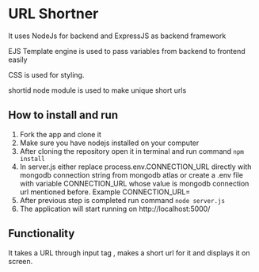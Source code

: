 URL Shortner
=========

It uses NodeJs for backend and ExpressJS as backend framework

EJS Template engine is used to pass variables from backend to frontend easily

CSS is used for styling.

shortid node module is used to make unique short urls

How to install and run
----------------------

1.  Fork the app and clone it
2.  Make sure you have nodejs installed on your computer
3.  After cloning the repository open it in terminal and run command  ``` npm install ```
4.  In server.js either replace process.env.CONNECTION_URL directly with mongodb connection string from mongodb atlas or create a .env file with variable CONNECTION_URL whose value is mongodb connection url mentioned before. Example CONNECTION_URL=<Your Mongodb connection URL>
5.  After previous step is completed run command ``` node server.js ```
6. The application will start running on http://localhost:5000/

Functionality
-------------

It takes a URL through input tag , makes a short url for it and displays it on screen.